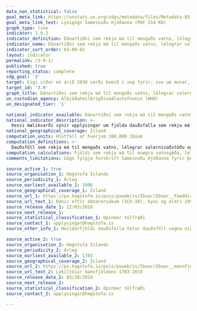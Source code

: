 ```yaml
---
data_non_statistical: false
goal_meta_link: https://unstats.un.org/sdgs/metadata/files/Metadata-03-09-02.pdf
goal_meta_link_text: Lýsigögn Sameinuðu Þjóðanna (PDF 214 KB)
graph_type: line
indicator: 3.9.2
indicator_definition: Dánartíðni sem rekja má til mengaðs vatns, lélegrar salernisaðstöðu og skorts á hreinlæti (ófullnægjandi aðgangur að hreinu vatni, salernisaðstöðu og hreinlæti, WASH-þjónustu) er skilgreind sem fjöldi dauðsfalla sem rekja má til ónægra vatnsgæða, lélegrar hreinlætisaðstöðu og skorts á hreinlæti (óöruggri WASH þjónustu) á ári hverju, deilt með íbúafjölda og margfaldað með 100,000
indicator_name: Dánartíðni sem rekja má til mengaðs vatns, lélegrar salernisaðstöðu og skorts á hreinlæti (ófullnægjandi aðgangur að hreinu vatni, salernisaðstöðu og hreinlæti, WASH-þjónustu).
indicator_sort_order: 03-09-02
layout: indicator
permalink: /3-9-2/
published: true
reporting_status: complete
sdg_goal: '3'
target: Eigi síðar en árið 2030 verði komið í veg fyrir, svo um munar, dauðsföll og veikindi af völdum hættulegra efna og loft-, vatns- og jarðvegsmengunar.
target_id: '3.9'
graph_title: Dánartíðni sem rekja má til mengaðs vatns, lélegrar salernisaðstöðu og skorts á hreinlæti (ófullnægjandi aðgangur að hreinu vatni, salernisaðstöðu og hreinlæti, WASH-þjónustu).
un_custodian_agency: Alþjóðaheilbrigðismálastofnunin (WHO)
un_designated_tier: '1'

national_indicator_available: Dánartíðni sem rekja má til mengaðs vatns, lélegrar salernisaðstöðu og skorts á hreinlæti (ófullnægjandi aðgangur að hreinu vatni, salernisaðstöðu og hreinlæti, WASH-þjónustu).
national_indicator_description: >-
  Þessi mælikvarði sýnir upplýsingar um fjölda dauðsfalla sem rekja má til mengaðs vatns, lélegrar salernisaðstöðu og skorts á hreinlæti (með áherslu á WASH þjónustu) sem hefði mátt koma í veg fyrir með því að bæta gæði þessara þjónusta og aðferða. Mælikvarðinn byggir á skráðum dánarmeinum og veitir þannig upplýsingar um raunverulegar sýkingar sem hljótast af þeim hættum sem mældar eru í undirmarkmiðum 6.1, 6.2 and 6.3.
national_geographical_coverage: Ísland
computation_units: Hlutfall af hverjum 100,000 íbúum
computation_definitions: >-
  Dauðsföll sem rekja má til mengaðs vatns, lélegrar salernisaðstöðu og skorts á hreinlæti með áherslu á ófullnægjandi WASH þjónustu, birt sem hlutfall af 100,000 íbúum. Dánarmein sem falla hér undir eru niðurgangur sem rekja má til WASH aðstæðna (ICD-10 kóðar A00, A01, A03, A04, A06-A09), ormasýking í þörmum  (ICD-10 kóðar B76-B77, B79) and próteinskortur (ICD-10 kóði E40-E46).
computation_calculations: Fjöldi sem rekja má til ónægra vatnsgæða, lélegrar hreinlætisaðstöðu og skorts á hreinlæti (óöruggri WASH þjónustu) á ári hverju, deilt með íbúafjölda og margfaldað með 100,000
comments_limitations: Gögn fylgja forskrift Sameinuðu Þjóðanna fyrir þennan mælikvarða. Þessi mælikvarði var fundin í samstarfi við sérfræðinga á þessu sviði.

source_active_1: true
source_organisation_1: Hagstofa Íslands
source_periodicity_1: Árleg
source_earliest_available_1: 1996
source_geographical_coverage_1: Ísland
source_url_1: https://px.hagstofa.is/pxis/pxweb/is/Ibuar/Ibuar__Faeddirdanir__danir__danarmein/MAN05302.px
source_url_text_1: Dánir eftir dánarorsökum (ICD-10), kyni og aldri 1996-2017
source_release_date_1: 12/03/2018
source_next_release_1:
source_statistical_classification_1: Opinber tölfræði
source_contact_1: upplysingar@hagstofa.is
source_other_info_1: Heildarfjöldi dauðsfalla telur dauðsföll vegna niðurgangs sem rekja má til WASH aðstæðna (ICD-10 kóðar A00, A01, A03, A04, A06-A09), ormasýking í þörmum  (ICD-10 kóðar B76-B77, B79) and próteinskortur (ICD-10 kóði E40-E46).

source_active_2: true
source_organisation_2: Hagstofa Íslands
source_periodicity_2: Árleg
source_earliest_available_2: 1703
source_geographical_coverage_2: Ísland
source_url_2: https://px.hagstofa.is/pxis/pxweb/is/Ibuar/Ibuar__mannfjoldi__1_yfirlit__Yfirlit_mannfjolda/MAN00000.px
source_url_text_2: Lykiltölur mannfjöldans 1703-2019
source_release_date_2: 03/20/2019
source_next_release_2:
source_statistical_classification_2: Opinber tölfræði
source_contact_2: upplysingar@hagstofa.is

---
```

